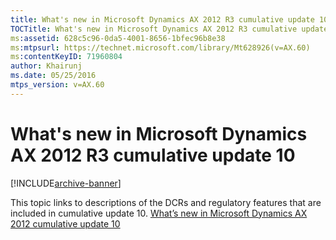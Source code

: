 ```yaml
---
title: What's new in Microsoft Dynamics AX 2012 R3 cumulative update 10
TOCTitle: What's new in Microsoft Dynamics AX 2012 R3 cumulative update 10
ms:assetid: 628c5c96-0da5-4001-8656-1bfec96b8e38
ms:mtpsurl: https://technet.microsoft.com/library/Mt628926(v=AX.60)
ms:contentKeyID: 71960804
author: Khairunj
ms.date: 05/25/2016
mtps_version: v=AX.60
---
```


# What's new in Microsoft Dynamics AX 2012 R3 cumulative update 10 


[!INCLUDE[archive-banner](includes/archive-banner.md)]


This topic links to descriptions of the DCRs and regulatory features that are included in cumulative update 10. [What’s new in Microsoft Dynamics AX 2012 cumulative update 10](https://go.microsoft.com/fwlink/?linkid=708723)

  


